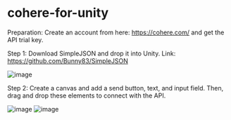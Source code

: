 # cohere-for-unity
Preparation:
Create an account from here: https://cohere.com/ and get the API trial key. 

Step 1: Download SimpleJSON and drop it into Unity.
Link: https://github.com/Bunny83/SimpleJSON

![image](https://github.com/alileylekoglu/cohere-for-unity/assets/43744775/f6110a5f-bc2c-4c84-a020-d81c631ce337)

Step 2: Create a canvas and add a send button, text, and input field. Then, drag and drop these elements to connect with the API.

![image](https://github.com/alileylekoglu/cohere-for-unity/assets/43744775/63e3e4f2-f62b-4b80-a3ba-7f5716007864)
![image](https://github.com/alileylekoglu/cohere-for-unity/assets/43744775/279dbdfb-d632-4dc1-9c35-4ac522dddad7)
